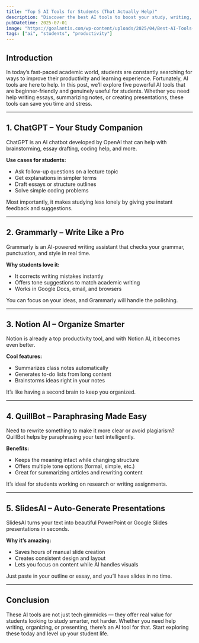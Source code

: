 ```yaml
---
title: "Top 5 AI Tools for Students (That Actually Help)"
description: "Discover the best AI tools to boost your study, writing, and productivity."
pubDatetime: 2025-07-01
image: "https://goalantis.com/wp-content/uploads/2025/04/Best-AI-Tools-for-Students-Boost-Study-Efficiency-and-Time-Management.jpg"
tags: ["ai", "students", "productivity"]
---
```


## Introduction

In today’s fast-paced academic world, students are constantly searching for ways to improve their productivity and learning experience. Fortunately, AI tools are here to help. In this post, we’ll explore five powerful AI tools that are beginner-friendly and genuinely useful for students. Whether you need help writing essays, summarizing notes, or creating presentations, these tools can save you time and stress.

---

## 1. ChatGPT – Your Study Companion

ChatGPT is an AI chatbot developed by OpenAI that can help with brainstorming, essay drafting, coding help, and more.

**Use cases for students:**
- Ask follow-up questions on a lecture topic
- Get explanations in simpler terms
- Draft essays or structure outlines
- Solve simple coding problems

Most importantly, it makes studying less lonely by giving you instant feedback and suggestions.

---

## 2. Grammarly – Write Like a Pro

Grammarly is an AI-powered writing assistant that checks your grammar, punctuation, and style in real time.

**Why students love it:**
- It corrects writing mistakes instantly
- Offers tone suggestions to match academic writing
- Works in Google Docs, email, and browsers

You can focus on your ideas, and Grammarly will handle the polishing.

---

## 3. Notion AI – Organize Smarter

Notion is already a top productivity tool, and with Notion AI, it becomes even better.

**Cool features:**
- Summarizes class notes automatically
- Generates to-do lists from long content
- Brainstorms ideas right in your notes

It’s like having a second brain to keep you organized.

---

## 4. QuillBot – Paraphrasing Made Easy

Need to rewrite something to make it more clear or avoid plagiarism? QuillBot helps by paraphrasing your text intelligently.

**Benefits:**
- Keeps the meaning intact while changing structure
- Offers multiple tone options (formal, simple, etc.)
- Great for summarizing articles and rewriting content

It’s ideal for students working on research or writing assignments.

---

## 5. SlidesAI – Auto-Generate Presentations

SlidesAI turns your text into beautiful PowerPoint or Google Slides presentations in seconds.

**Why it’s amazing:**
- Saves hours of manual slide creation
- Creates consistent design and layout
- Lets you focus on content while AI handles visuals

Just paste in your outline or essay, and you’ll have slides in no time.

---

## Conclusion

These AI tools are not just tech gimmicks — they offer real value for students looking to study smarter, not harder. Whether you need help writing, organizing, or presenting, there’s an AI tool for that. Start exploring these today and level up your student life.
